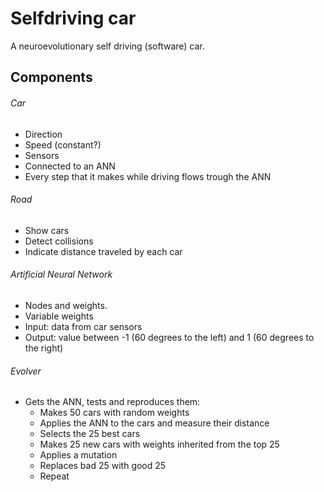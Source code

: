 # Selfdriving car
A neuroevolutionary self driving (software) car.


## Components
###### Car
  - Direction
  - Speed (constant?)
  - Sensors
  - Connected to an ANN
  - Every step that it makes while driving flows trough the ANN

###### Road
  - Show cars
  - Detect collisions
  - Indicate distance traveled by each car

###### Artificial Neural Network
  - Nodes and weights.
  - Variable weights
  - Input: data from car sensors
  - Output: value between -1 (60 degrees to the left) and 1 (60 degrees to the right)

###### Evolver
  - Gets the ANN, tests and reproduces them:
    - Makes 50 cars with random weights
    - Applies the ANN to the cars and measure their distance
    - Selects the 25 best cars
    - Makes 25 new cars with weights inherited from the top 25
    - Applies a mutation
    - Replaces bad 25 with good 25
    - Repeat
